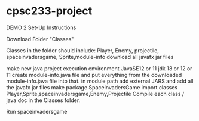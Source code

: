 # cpsc233-project

DEMO 2 Set-Up Instructions

Download Folder "Classes"

Classes in the folder should include: Player, Enemy, projectile, spaceinvadersgame, Sprite,module-info
download all javafx jar files

make new java project execution environment JavaSE12 or 11 jdk 13 or 12 or 11
create module-info.java file and put everything from the downloaded module-info.java file into that.
in module path add external JARS and add all the javafx jar files
make package SpaceInvadersGame
import classes Player,Sprite,spaceinvadersgame,Enemy,Projectile
Compile each class / java doc in the Classes folder.

Run spaceinvadersgame
